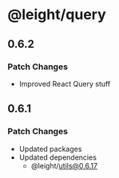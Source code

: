 # @leight/query

## 0.6.2

### Patch Changes

- Improved React Query stuff

## 0.6.1

### Patch Changes

- Updated packages
- Updated dependencies
    - @leight/utils@0.6.17
